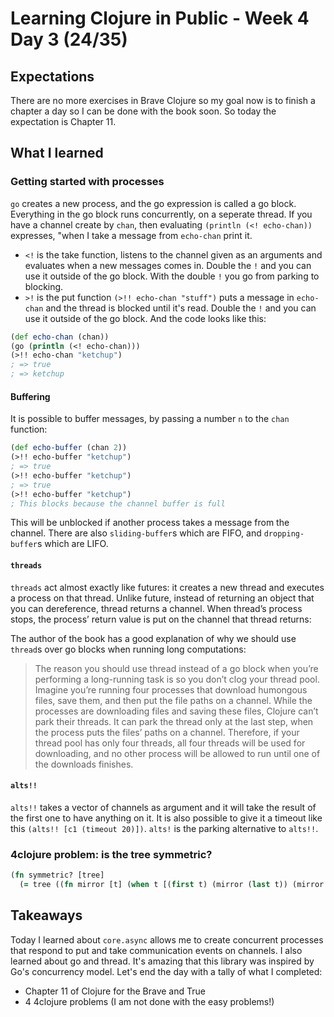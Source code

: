 # Learning Clojure in Public - Week 4 Day 3 (24/35)

## Expectations

There are no more exercises in Brave Clojure so my goal now is to finish a chapter a day so I can be done with the book soon. So today the expectation is Chapter 11.

## What I learned

### Getting started with processes

`go` creates a new process, and the go expression is called a go block. Everything in the go block runs concurrently, on a seperate thread. If you have a channel create by `chan`, then evaluating `(println (<! echo-chan))` expresses, "when I take a message from `echo-chan` print it.

-   `<!` is the take function, listens to the channel given as an arguments and evaluates when a new messages comes in. Double the `!` and you can use it outside of the go block. With the double `!` you go from parking to blocking.
-   `>!` is the put function `(>!! echo-chan "stuff")` puts a message in `echo-chan` and the thread is blocked until it's read. Double the `!` and you can use it outside of the go block.
    And the code looks like this:

```clojure
(def echo-chan (chan))
(go (println (<! echo-chan)))
(>!! echo-chan "ketchup")
; => true
; => ketchup
```

#### Buffering

It is possible to buffer messages, by passing a number `n` to the `chan` function:

```clojure
(def echo-buffer (chan 2))
(>!! echo-buffer "ketchup")
; => true
(>!! echo-buffer "ketchup")
; => true
(>!! echo-buffer "ketchup")
; This blocks because the channel buffer is full
```

This will be unblocked if another process takes a message from the channel. There are also `sliding-buffer`s which are FIFO, and `dropping-buffer`s which are LIFO.

#### `threads`

`threads` act almost exactly like futures: it creates a new thread and executes a process on that thread. Unlike future, instead of returning an object that you can dereference, thread returns a channel. When thread’s process stops, the process’ return value is put on the channel that thread returns:

The author of the book has a good explanation of why we should use `thread`s over go blocks when running long computations:

> The reason you should use thread instead of a go block when you’re performing a long-running task is so you don’t clog your thread pool. Imagine you’re running four processes that download humongous files, save them, and then put the file paths on a channel. While the processes are downloading files and saving these files, Clojure can’t park their threads. It can park the thread only at the last step, when the process puts the files’ paths on a channel. Therefore, if your thread pool has only four threads, all four threads will be used for downloading, and no other process will be allowed to run until one of the downloads finishes.

#### `alts!!`

`alts!!` takes a vector of channels as argument and it will take the result of the first one to have anything on it. It is also possible to give it a timeout like this `(alts!! [c1 (timeout 20)])`. `alts!` is the parking alternative to `alts!!`.

### 4clojure problem: is the tree symmetric?

```clojure
(fn symmetric? [tree]
  (= tree ((fn mirror [t] (when t [(first t) (mirror (last t)) (mirror (second t))])) tree)))
```

## Takeaways

Today I learned about `core.async` allows me to create concurrent processes that respond to put and take communication events on channels. I also learned about go and thread. It's amazing that this library was inspired by Go's concurrency model.
Let's end the day with a tally of what I completed:

-   Chapter 11 of Clojure for the Brave and True
-   4 4clojure problems (I am not done with the easy problems!)
